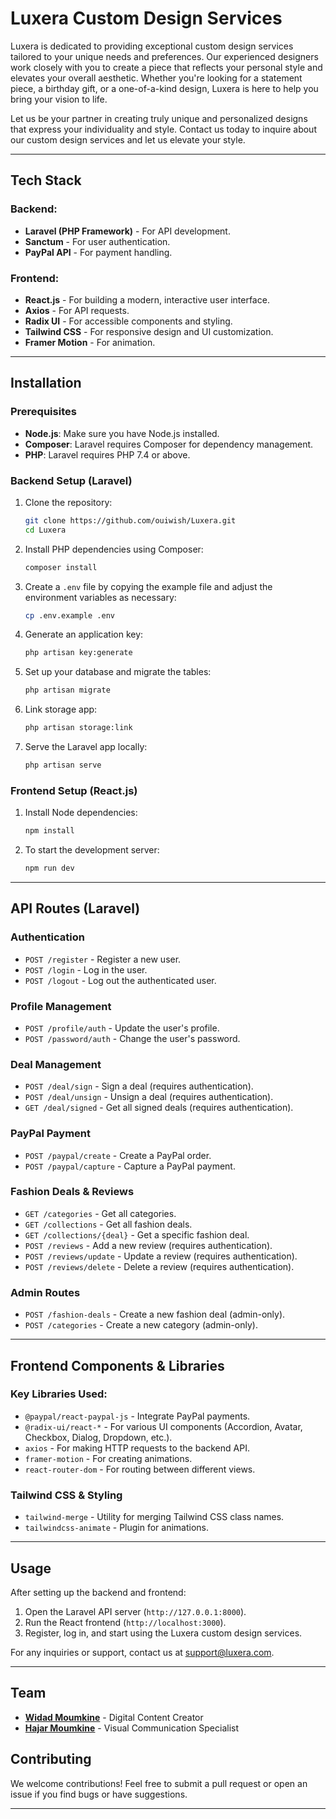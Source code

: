 # Luxera Custom Design Services

Luxera is dedicated to providing exceptional custom design services tailored to your unique needs and preferences. Our experienced designers work closely with you to create a piece that reflects your personal style and elevates your overall aesthetic. Whether you're looking for a statement piece, a birthday gift, or a one-of-a-kind design, Luxera is here to help you bring your vision to life.

Let us be your partner in creating truly unique and personalized designs that express your individuality and style. Contact us today to inquire about our custom design services and let us elevate your style.

---

## Tech Stack

### Backend:
- **Laravel (PHP Framework)** - For API development.
- **Sanctum** - For user authentication.
- **PayPal API** - For payment handling.

### Frontend:
- **React.js** - For building a modern, interactive user interface.
- **Axios** - For API requests.
- **Radix UI** - For accessible components and styling.
- **Tailwind CSS** - For responsive design and UI customization.
- **Framer Motion** - For animation.

---

## Installation

### Prerequisites
- **Node.js**: Make sure you have Node.js installed.
- **Composer**: Laravel requires Composer for dependency management.
- **PHP**: Laravel requires PHP 7.4 or above.

### Backend Setup (Laravel)

1. Clone the repository:
    ```bash
    git clone https://github.com/ouiwish/Luxera.git
    cd Luxera
    ```

2. Install PHP dependencies using Composer:
    ```bash
    composer install
    ```

3. Create a `.env` file by copying the example file and adjust the environment variables as necessary:
    ```bash
    cp .env.example .env
    ```

4. Generate an application key:
    ```bash
    php artisan key:generate
    ```

5. Set up your database and migrate the tables:
    ```bash
    php artisan migrate
    ```

6. Link storage app:
    ```bash
    php artisan storage:link
    ```

7. Serve the Laravel app locally:
    ```bash
    php artisan serve
    ```

### Frontend Setup (React.js)

1. Install Node dependencies:
    ```bash
    npm install
    ```

2. To start the development server:
    ```bash
    npm run dev
    ```

---

## API Routes (Laravel)

### Authentication
- `POST /register` - Register a new user.
- `POST /login` - Log in the user.
- `POST /logout` - Log out the authenticated user.

### Profile Management
- `POST /profile/auth` - Update the user's profile.
- `POST /password/auth` - Change the user's password.

### Deal Management
- `POST /deal/sign` - Sign a deal (requires authentication).
- `POST /deal/unsign` - Unsign a deal (requires authentication).
- `GET /deal/signed` - Get all signed deals (requires authentication).

### PayPal Payment
- `POST /paypal/create` - Create a PayPal order.
- `POST /paypal/capture` - Capture a PayPal payment.

### Fashion Deals & Reviews
- `GET /categories` - Get all categories.
- `GET /collections` - Get all fashion deals.
- `GET /collections/{deal}` - Get a specific fashion deal.
- `POST /reviews` - Add a new review (requires authentication).
- `POST /reviews/update` - Update a review (requires authentication).
- `POST /reviews/delete` - Delete a review (requires authentication).

### Admin Routes
- `POST /fashion-deals` - Create a new fashion deal (admin-only).
- `POST /categories` - Create a new category (admin-only).

---

## Frontend Components & Libraries

### Key Libraries Used:
- `@paypal/react-paypal-js` - Integrate PayPal payments.
- `@radix-ui/react-*` - For various UI components (Accordion, Avatar, Checkbox, Dialog, Dropdown, etc.).
- `axios` - For making HTTP requests to the backend API.
- `framer-motion` - For creating animations.
- `react-router-dom` - For routing between different views.

### Tailwind CSS & Styling
- `tailwind-merge` - Utility for merging Tailwind CSS class names.
- `tailwindcss-animate` - Plugin for animations.

---

## Usage

After setting up the backend and frontend:

1. Open the Laravel API server (`http://127.0.0.1:8000`).
2. Run the React frontend (`http://localhost:3000`).
3. Register, log in, and start using the Luxera custom design services.

For any inquiries or support, contact us at support@luxera.com.

---

## Team

- **[Widad Moumkine](https://www.linkedin.com/in/widad-moumkine)** - Digital Content Creator
- **[Hajar Moumkine](https://www.linkedin.com/in/hajar-moumkine)** - Visual Communication Specialist

## Contributing

We welcome contributions! Feel free to submit a pull request or open an issue if you find bugs or have suggestions.

---
